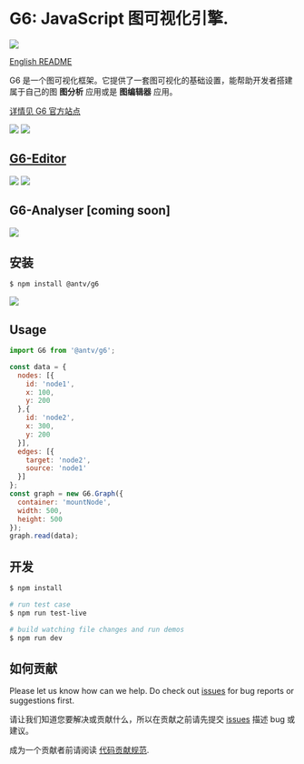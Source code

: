 # G6: JavaScript 图可视化引擎.

![](https://img.shields.io/badge/language-javascript-red.svg)

[English README](README.md)

G6 是一个图可视化框架。它提供了一套图可视化的基础设置，能帮助开发者搭建属于自己的图 **图分析** 应用或是 **图编辑器** 应用。

[详情见 G6 官方站点](https://antv.alipay.com/zh-cn/g6/1.x/index.html)

![](https://gw.alipayobjects.com/zos/rmsportal/HQxYguinFOMIXrGQOABY.gif)
![](https://gw.alipayobjects.com/zos/rmsportal/JoZlKzpKunychGozAWKz.gif)

## [G6-Editor](https://yuque.com/antv/g6-editor)

![](https://gw.alipayobjects.com/zos/rmsportal/nzmycBewjfxKDbepTDlT.gif)
![](https://gw.alipayobjects.com/zos/rmsportal/WVqnbgJmamdahbAuDpBL.gif)

## G6-Analyser [coming soon]

![](https://gw.alipayobjects.com/zos/rmsportal/GxupfuhWyMZWwPWWYgaO.gif)

## 安装

```bash
$ npm install @antv/g6
```

<img src="https://gw.alipayobjects.com/zos/rmsportal/qSUOQUhnRrHCLvEjhZGP.png" />

## Usage
```js
import G6 from '@antv/g6';

const data = {
  nodes: [{
    id: 'node1',
    x: 100,
    y: 200
  },{
    id: 'node2',
    x: 300,
    y: 200
  }],
  edges: [{
    target: 'node2',
    source: 'node1'
  }]
};
const graph = new G6.Graph({
  container: 'mountNode',
  width: 500,
  height: 500
});
graph.read(data);
```

## 开发

```bash
$ npm install

# run test case
$ npm run test-live

# build watching file changes and run demos
$ npm run dev
```

## 如何贡献

Please let us know how can we help. Do check out [issues](https://github.com/antvis/g6/issues) for bug reports or suggestions first.

请让我们知道您要解决或贡献什么，所以在贡献之前请先提交 [issues](https://github.com/antvis/g6/issues) 描述 bug 或建议。

成为一个贡献者前请阅读 [代码贡献规范](https://github.com/antvis/g6/blob/master/CONTRIBUTING.zh-CN.md).
